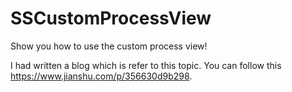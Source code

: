 # SSCustomProcessView

Show you how to use the custom process view!

I had written a blog which is refer to this topic. You can follow this https://www.jianshu.com/p/356630d9b298.
